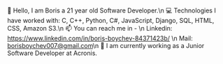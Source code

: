 👋 Hello, I am Boris a 21 year old Software Developer.\n
💻 Technologies I have worked with: C, C++, Python, C#, JavaScript, Django, SQL, HTML, CSS, Amazon S3.\n
📫 You can reach me in - \n
  Linkedin: https://www.linkedin.com/in/boris-boychev-84371423b/ \n
  Mail: borisboychev007@gmail.com\n
💼 I am currently working as a Junior Software Developer at Acronis.
